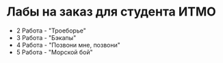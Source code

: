# Лабы на заказ для студента ИТМО
* 2 Работа - "Троеборье"
* 3 Работа - "Бэкапы"
* 4 Работа - "Позвони мне, позвони"
* 5 Работа - "Морской бой"
